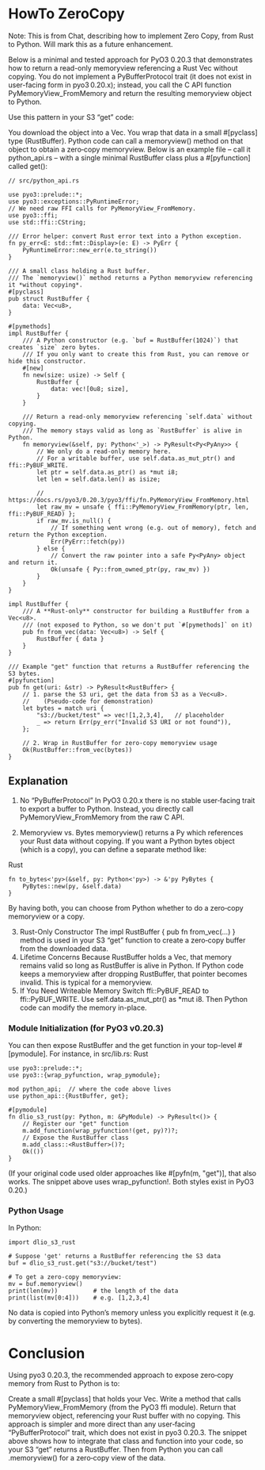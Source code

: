 # HowTo ZeroCopy

Note: This is from Chat, describing how to implement Zero Copy, from Rust to Python.  Will mark this as a future enhancement.  

Below is a minimal and tested approach for PyO3 0.20.3 that demonstrates how to return a read-only memoryview referencing a Rust Vec<u8> without copying. You do not implement a PyBufferProtocol trait (it does not exist in user-facing form in pyo3 0.20.x); instead, you call the C API function PyMemoryView_FromMemory and return the resulting memoryview object to Python.

Use this pattern in your S3 “get” code:

You download the object into a Vec<u8>.
You wrap that data in a small #[pyclass] type (RustBuffer).
Python code can call a memoryview() method on that object to obtain a zero‑copy memoryview.
Below is an example file – call it python_api.rs – with a single minimal RustBuffer class plus a #[pyfunction] called get():

```
// src/python_api.rs

use pyo3::prelude::*;
use pyo3::exceptions::PyRuntimeError;
// We need raw FFI calls for PyMemoryView_FromMemory.
use pyo3::ffi;
use std::ffi::CString;

/// Error helper: convert Rust error text into a Python exception.
fn py_err<E: std::fmt::Display>(e: E) -> PyErr {
    PyRuntimeError::new_err(e.to_string())
}

/// A small class holding a Rust buffer.  
/// The `memoryview()` method returns a Python memoryview referencing it *without copying*.
#[pyclass]
pub struct RustBuffer {
    data: Vec<u8>,
}

#[pymethods]
impl RustBuffer {
    /// A Python constructor (e.g. `buf = RustBuffer(1024)`) that creates `size` zero bytes.
    /// If you only want to create this from Rust, you can remove or hide this constructor.
    #[new]
    fn new(size: usize) -> Self {
        RustBuffer {
            data: vec![0u8; size],
        }
    }

    /// Return a read-only memoryview referencing `self.data` without copying.
    /// The memory stays valid as long as `RustBuffer` is alive in Python.
    fn memoryview(&self, py: Python<'_>) -> PyResult<Py<PyAny>> {
        // We only do a read-only memory here. 
        // For a writable buffer, use self.data.as_mut_ptr() and ffi::PyBUF_WRITE.
        let ptr = self.data.as_ptr() as *mut i8;
        let len = self.data.len() as isize;

        // https://docs.rs/pyo3/0.20.3/pyo3/ffi/fn.PyMemoryView_FromMemory.html
        let raw_mv = unsafe { ffi::PyMemoryView_FromMemory(ptr, len, ffi::PyBUF_READ) };
        if raw_mv.is_null() {
            // If something went wrong (e.g. out of memory), fetch and return the Python exception.
            Err(PyErr::fetch(py))
        } else {
            // Convert the raw pointer into a safe Py<PyAny> object and return it.
            Ok(unsafe { Py::from_owned_ptr(py, raw_mv) })
        }
    }
}

impl RustBuffer {
    /// A **Rust-only** constructor for building a RustBuffer from a Vec<u8>.
    /// (not exposed to Python, so we don't put `#[pymethods]` on it)
    pub fn from_vec(data: Vec<u8>) -> Self {
        RustBuffer { data }
    }
}

/// Example "get" function that returns a RustBuffer referencing the S3 bytes.
#[pyfunction]
pub fn get(uri: &str) -> PyResult<RustBuffer> {
    // 1. parse the S3 uri, get the data from S3 as a Vec<u8>. 
    //    (Pseudo-code for demonstration)
    let bytes = match uri {
        "s3://bucket/test" => vec![1,2,3,4],   // placeholder
        _ => return Err(py_err("Invalid S3 URI or not found")),
    };

    // 2. Wrap in RustBuffer for zero-copy memoryview usage
    Ok(RustBuffer::from_vec(bytes))
}
```

## Explanation

1. No “PyBufferProtocol”
In PyO3 0.20.x there is no stable user‐facing trait to export a buffer to Python. Instead, you directly call PyMemoryView_FromMemory from the raw C API.

2. Memoryview vs. Bytes
memoryview() returns a Py<PyAny> which references your Rust data without copying.
If you want a Python bytes object (which is a copy), you can define a separate method like:

Rust

```
fn to_bytes<'py>(&self, py: Python<'py>) -> &'py PyBytes {
    PyBytes::new(py, &self.data)
}
```

By having both, you can choose from Python whether to do a zero‑copy memoryview or a copy.

3. Rust-Only Constructor
The impl RustBuffer { pub fn from_vec(...) } method is used in your S3 “get” function to create a zero‑copy buffer from the downloaded data.
4. Lifetime Concerns Because RustBuffer holds a Vec<u8>, that memory remains valid so long as RustBuffer is alive in Python. If Python code keeps a memoryview after dropping RustBuffer, that pointer becomes invalid. This is typical for a memoryview.
5. If You Need Writeable Memory Switch ffi::PyBUF_READ to ffi::PyBUF_WRITE.
Use self.data.as_mut_ptr() as *mut i8.
Then Python code can modify the memory in-place.

### Module Initialization (for PyO3 v0.20.3)
You can then expose RustBuffer and the get function in your top-level #[pymodule]. For instance, in src/lib.rs:
Rust

```
use pyo3::prelude::*;
use pyo3::{wrap_pyfunction, wrap_pymodule};

mod python_api;  // where the code above lives
use python_api::{RustBuffer, get};

#[pymodule]
fn dlio_s3_rust(py: Python, m: &PyModule) -> PyResult<()> {
    // Register our "get" function
    m.add_function(wrap_pyfunction!(get, py)?)?;
    // Expose the RustBuffer class
    m.add_class::<RustBuffer>()?;
    Ok(())
}
```

(If your original code used older approaches like #[pyfn(m, "get")], that also works. The snippet above uses wrap_pyfunction!. Both styles exist in PyO3 0.20.)

### Python Usage
In Python:

```
import dlio_s3_rust

# Suppose 'get' returns a RustBuffer referencing the S3 data
buf = dlio_s3_rust.get("s3://bucket/test")

# To get a zero-copy memoryview:
mv = buf.memoryview()
print(len(mv))          # the length of the data
print(list(mv[0:4]))    # e.g. [1,2,3,4]
```

No data is copied into Python’s memory unless you explicitly request it (e.g. by converting the memoryview to bytes).

# Conclusion

Using pyo3 0.20.3, the recommended approach to expose zero‑copy memory from Rust to Python is to:

Create a small #[pyclass] that holds your Vec<u8>.
Write a method that calls PyMemoryView_FromMemory (from the PyO3 ffi module).
Return that memoryview object, referencing your Rust buffer with no copying.
This approach is simpler and more direct than any user‑facing “PyBufferProtocol” trait, which does not exist in pyo3 0.20.3. The snippet above shows how to integrate that class and function into your code, so your S3 “get” returns a RustBuffer. Then from Python you can call .memoryview() for a zero‑copy view of the data.
